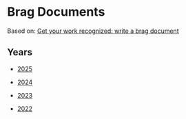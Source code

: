 # Brag Documents

Based on: [Get your work recognized: write a brag
document](https://jvns.ca/blog/brag-documents/)

## Years

* [2025](https://github.com/mrgleam/brag-documents/blob/main/2025.md)

* [2024](https://github.com/mrgleam/brag-documents/blob/main/2024.md)

* [2023](https://github.com/mrgleam/brag-documents/blob/main/2023.md)

* [2022](https://github.com/mrgleam/brag-documents/blob/main/2022.md)
